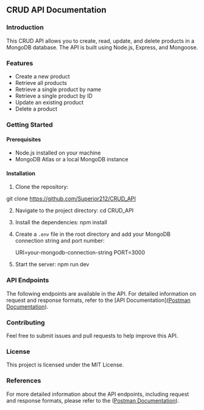 ## CRUD API Documentation

### Introduction

This CRUD API allows you to create, read, update, and delete products in a MongoDB database. The API is built using Node.js, Express, and Mongoose.

### Features

- Create a new product
- Retrieve all products
- Retrieve a single product by name
- Retrieve a single product by ID
- Update an existing product
- Delete a product

### Getting Started

#### Prerequisites

- Node.js installed on your machine
- MongoDB Atlas or a local MongoDB instance

#### Installation

1. Clone the repository:

git clone https://github.com/Superior212/CRUD_API

2. Navigate to the project directory:
   cd CRUD_API

3. Install the dependencies:
   npm install

4. Create a `.env` file in the root directory and add your MongoDB connection string and port number:

   URI=your-mongodb-connection-string
   PORT=3000

5. Start the server:
   npm run dev

### API Endpoints

The following endpoints are available in the API. For detailed information on request and response formats, refer to the [API Documentation]([Postman Documentation](https://galactic-zodiac-853477.postman.co/workspace/My-Workspace~8d10aca2-14ca-4fb9-8837-45a27587d989/folder/27540164-619ee481-13c0-41b2-b064-bf14cece46d3)).

### Contributing

Feel free to submit issues and pull requests to help improve this API.

### License

This project is licensed under the MIT License.

### References

For more detailed information about the API endpoints, including request and response formats, please refer to the ([Postman Documentation](https://galactic-zodiac-853477.postman.co/workspace/My-Workspace~8d10aca2-14ca-4fb9-8837-45a27587d989/folder/27540164-619ee481-13c0-41b2-b064-bf14cece46d3)).
